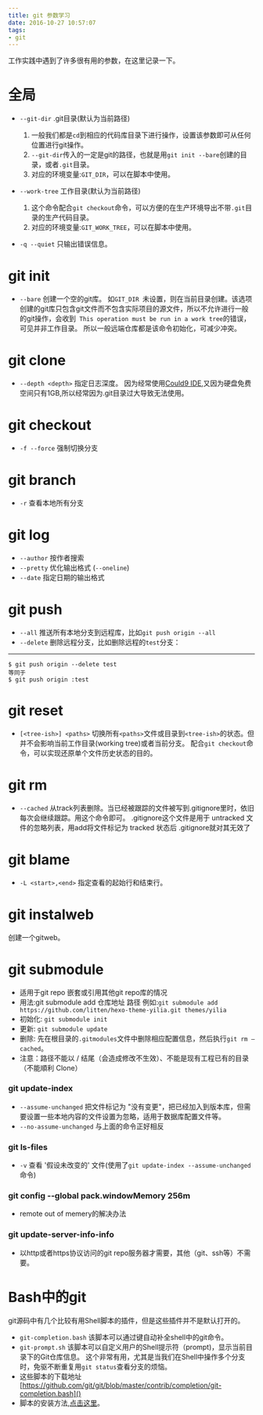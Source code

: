 ```yaml
---
title: git 参数学习
date: 2016-10-27 10:57:07
tags: 
- git
---
```

工作实践中遇到了许多很有用的参数，在这里记录一下。
# 全局
* `--git-dir` .git目录(默认为当前路径)  
    1. 一般我们都是`cd`到相应的代码库目录下进行操作，设置该参数即可从任何位置进行git操作。
    2. `--git-dir`传入的一定是git的路径，也就是用`git init --bare`创建的目录，或者`.git`目录。
    3. 对应的环境变量:`GIT_DIR`，可以在脚本中使用。 

* `--work-tree`  工作目录(默认为当前路径)
    1. 这个命令配合`git checkout`命令，可以方便的在生产环境导出不带`.git`目录的生产代码目录。
    2. 对应的环境变量:`GIT_WORK_TREE`，可以在脚本中使用。

* `-q --quiet` 只输出错误信息。

# git init 
* `--bare` 创建一个空的git库。
    如`GIT_DIR `未设置，则在当前目录创建。该选项创建的git库只包含git文件而不包含实际项目的源文件，所以不允许进行一般的git操作，会收到` This operation must be run in a work tree`的错误，可见并非工作目录。
    所以一般远端仓库都是该命令初始化，可减少冲突。 

# git clone
* `--depth <depth>` 指定日志深度。
    因为经常使用[Could9 IDE](http://c9.io),又因为硬盘免费空间只有1GB,所以经常因为.git目录过大导致无法使用。 

# git checkout
* `-f
--force` 强制切换分支
# git branch 
* `-r` 查看本地所有分支

# git log
* `--author` 按作者搜索
* `--pretty` 优化输出格式 (`--oneline`)
* `--date`   指定日期的输出格式

# git push
* `--all` 推送所有本地分支到远程库，比如`git push origin --all`
* `--delete` 删除远程分支，比如删除远程的`test`分支：
----------
    $ git push origin --delete test
    等同于
    $ git push origin :test

# git reset
* `[<tree-ish>] <paths>` 切换所有`<paths>`文件或目录到`<tree-ish>`的状态。但并不会影响当前工作目录(working tree)或者当前分支。
配合`git checkout`命令，可以实现还原单个文件历史状态的目的。

# git rm
* `--cached` 从track列表删除。当已经被跟踪的文件被写到.gitignore里时，依旧每次会继续跟踪。用这个命令即可。
.gitignore这个文件是用于 untracked 文件的忽略列表，用add将文件标记为 tracked 状态后 .gitignore就对其无效了

# git blame
* `-L <start>,<end>` 指定查看的起始行和结束行。

# git instalweb 
创建一个gitweb。

# git submodule 
* 适用于git repo 嵌套或引用其他git repo库的情况
* 用法:git submodule add 仓库地址 路径
例如:`git submodule add https://github.com/litten/hexo-theme-yilia.git themes/yilia`
* 初始化: `git submodule init`
* 更新: `git submodule update`
* 删除: 先在根目录的`.gitmodules`文件中删除相应配置信息，然后执行`git rm –cached`。
* 注意：路径不能以 / 结尾（会造成修改不生效）、不能是现有工程已有的目录（不能順利 Clone）

### git update-index 
* `--assume-unchanged`  把文件标记为 "没有变更"，把已经加入到版本库，但需要设置一些本地内容的文件设置为忽略，适用于数据库配置文件等。
* `--no-assume-unchanged` 与上面的命令正好相反

### git ls-files 
* `-v` 查看 '假设未改变的' 文件(使用了`git update-index --assume-unchanged`命令)

### git config --global pack.windowMemory 256m 
* remote out of memery的解决办法

### git update-server-info-info
* 以http或者https协议访问的git repo服务器才需要，其他（git、ssh等）不需要。

# Bash中的git
git源码中有几个比较有用Shell脚本的插件，但是这些插件并不是默认打开的。
* `git-completion.bash` 该脚本可以通过<tab>键自动补全shell中的git命令。
* `git-prompt.sh` 该脚本可以自定义用户的Shell提示符（prompt)，显示当前目录下的Git仓库信息。
这个非常有用，尤其是当我们在Shell中操作多个分支时，免驱不断重复用`git status`查看分支的烦恼。
* 这些脚本的下载地址[https://github.com/git/git/blob/master/contrib/completion/git-completion.bash]()
* 脚本的安装方法,[点击这里](https://git-scm.com/book/zh/v2/%E5%85%B6%E5%AE%83%E7%8E%AF%E5%A2%83%E4%B8%AD%E7%9A%84-Git-Bash-%E4%B8%AD%E7%9A%84-Git)。